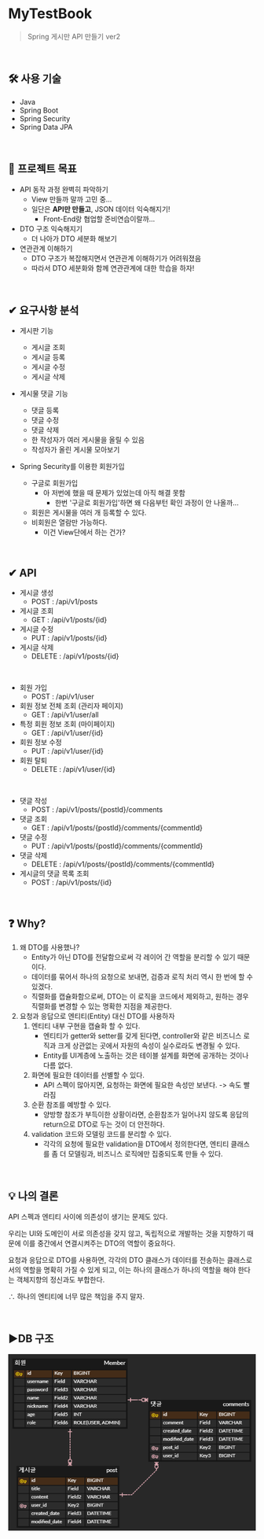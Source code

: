 # MyTestBook
> Spring 게시만 API 만들기 ver2

<br>

## 🛠️ 사용 기술
* Java
* Spring Boot
* Spring Security
* Spring Data JPA

<br>

## 📌 프로젝트 목표
* API 동작 과정 완벽히 파악하기
  * View 만들까 말까 고민 중...
  * 일단은 **API만 만들고**, JSON 데이터 익숙해지기!
    * Front-End랑 협업할 준비연습이랄까...
* DTO 구조 익숙해지기
  * 더 나아가 DTO 세분화 해보기
* 연관관계 이해하기
  * DTO 구조가 복잡해지면서 연관관계 이해하기가 어려워졌음
  * 따라서 DTO 세분화와 함께 연관관계에 대한 학습을 하자!

<br>

## ✔ 요구사항 분석
* 게시판 기능
  * 게시글 조회
  * 게시글 등록
  * 게시글 수정
  * 게시글 삭제


* 게시물 댓글 기능
  * 댓글 등록
  * 댓글 수정
  * 댓글 삭제
  * 한 작성자가 여러 게시물을 올릴 수 있음
  * 작성자가 올린 게시물 모아보기


* Spring Security를 이용한 회원가입
  * 구글로 회원가입
    * 아 저번에 했을 때 문제가 있었는데 아직 해결 못함
      * 한번 '구글로 회원가입'하면 왜 다음부턴 확인 과정이 안 나올까...
  * 회원은 게시물을 여러 개 등록할 수 있다.
  * 비회원은 열람만 가능하다.
    * 이건 View단에서 하는 건가?

<br>

## ✔ API
* 게시글 생성 
  * POST : /api/v1/posts
* 게시글 조회
  * GET : /api/v1/posts/{id}
* 게시글 수정
  * PUT : /api/v1/posts/{id}
* 게시글 삭제
  * DELETE : /api/v1/posts/{id}

<br>

* 회원 가입
  * POST : /api/v1/user
* 회원 정보 전체 조회 (관리자 페이지)
  * GET : /api/v1/user/all
* 특정 회원 정보 조회 (마이페이지)
  * GET : /api/v1/user/{id}
* 회원 정보 수정
  * PUT : /api/v1/user/{id}
* 회원 탈퇴
  * DELETE : /api/v1/user/{id}

<br>

* 댓글 작성
  * POST : /api/v1/posts/{postId}/comments
* 댓글 조회
  * GET : /api/v1/posts/{postId}/comments/{commentId}
* 댓글 수정
  * PUT : /api/v1/posts/{postId}/comments/{commentId}
* 댓글 삭제
  * DELETE : /api/v1/posts/{postId}/comments/{commentId}
* 게시글의 댓글 목록 조회
  * POST : /api/v1/posts/{id}

<br>

## ❓ Why?
1. 왜 DTO를 사용했나?
   * Entity가 아닌 DTO를 전달함으로써 각 레이어 간 역할을 분리할 수 있기 때문이다.
   * 데이터를 묶어서 하나의 요청으로 보내면, 검증과 로직 처리 역시 한 번에 할 수 있겠다.
   * 직렬화를 캡슐화함으로써, DTO는 이 로직을 코드에서 제외하고, 원하는 경우 직렬화를 변경할 수 있는 명확한 지점을 제공한다.
2. 요청과 응답으로 엔티티(Entity) 대신 DTO를 사용하자
   1. 엔티티 내부 구현을 캡슐화 할 수 있다.
      * 엔티티가 getter와 setter를 갖게 된다면, controller와 같은 비즈니스 로직과 크게 상관없는 곳에서 자원의 속성이 실수로라도 변경될 수 있다.
      * Entity를 UI계층에 노출하는 것은 테이블 설계를 화면에 공개하는 것이나 다름 없다.
   2. 화면에 필요한 데이터를 선별할 수 있다.
      * API 스펙이 많아지면, 요청하는 화면에 필요한 속성만 보낸다. -> 속도 빨라짐
   3. 순환 참조를 예방할 수 있다.
      * 양방향 참조가 부득이한 상황이라면, 순환참조가 일어나지 않도록 응답의 return으로 DTO로 두는 것이 더 안전하다.
   4. validation 코드와 모델링 코드를 분리할 수 있다.
      * 각각의 요청에 필요한 validation을 DTO에서 정의한다면, 엔티티 클래스를 좀 더 모델링과, 비즈니스 로직에만 집중되도록 만들 수 있다.

<br>

## 💡 나의 결론
API 스펙과 엔티티 사이에 의존성이 생기는 문제도 있다.

우리는 UI와 도메인이 서로 의존성을 갖지 않고, 독립적으로 개발하는 것을 지향하기 때문에
이를 중간에서 연결시켜주는 DTO의 역할이 중요하다.

요청과 응답으로 DTO를 사용하면,
각각의 DTO 클래스가 데이터를 전송하는 클래스로서의 역할을 명확히 가질 수 있게 되고,
이는 하나의 클래스가 하나의 역할을 해야 한다는 객체지향의 정신과도 부합한다.

∴ 하나의 엔티티에 너무 많은 책임을 주지 말자.

<br>

## ▶️DB 구조
![img.png](img.png)

<br>

